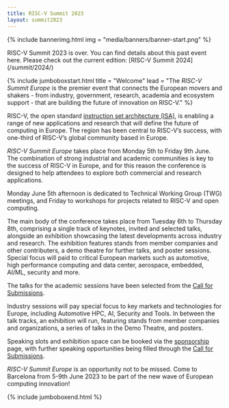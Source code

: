 ```yaml
---
title: RISC-V Summit 2023
layout: summit2023
---
```


{% include bannerimg.html 
    img = "media/banners/banner-start.png"
%}

<div class="container">
<div class="alert alert-primary" role="alert" markdown="1">
RISC-V Summit 2023 is over. You can find details about this past event here. Please check out the current edition: [RISC-V Summit 2024](/summit/2024/)
</div>
</div>

{% include jumboboxstart.html 
    title = "Welcome"
    lead = "The *RISC-V Summit Europe* is the premier event that connects the European movers and shakers - from industry, government, research, academia and ecosystem support - that are building the future of innovation on RISC-V."
%}

RISC-V, the open standard [instruction set architecture (ISA)](https://en.wikipedia.org/wiki/Instruction_set_architecture), is enabling a range of new applications and research that will define the future of computing in Europe. The region has been central to RISC-V’s success, with one-third of RISC-V’s global community based in Europe.

*RISC-V Summit Europe* takes place from Monday 5th to Friday 9th June. The combination of  strong industrial and academic communities is key to the success of RISC-V in Europe, and for this reason the conference is designed to help attendees to explore both commercial and research applications.

Monday June 5th afternoon is dedicated to Technical Working Group (TWG) meetings, and Friday to workshops for projects related to RISC-V and open computing.

The main body of the conference takes place from Tuesday 6th to Thursday 8th, comprising a single track of keynotes, invited and selected talks, alongside an exhibition showcasing the latest developments across industry and research. The exhibition features stands from member companies and other contributers, a demo theatre for further talks, and poster sessions. Special focus will paid to critical European markets such as automotive, high performance computing and data center, aerospace, embedded, AI/ML, security and more.

The talks for the academic sessions have been selected from the <a href="cfp.html" title="Call for Submissions">Call for Submissions</a>.

Industry sessions will pay special focus to key markets and technologies for Europe, including Automotive HPC, AI, Security and Tools. In between the talk tracks, an exhibition will run, featuring stands from member companies and organizations, a series of talks in the Demo Theatre, and posters.

Speaking slots and exhibition space can be booked via the <a href="sponsoring.html" title="Sponsoring">sponsorship</a> page, with further speaking opportunities being filled through the <a href="program.html" title="Call for Submissions">Call for Submissions</a>.

*RISC-V Summit Europe* is an opportunity not to be missed. Come to Barcelona from
5-9th June 2023 to be part of the new wave of European computing innovation!

{% include jumboboxend.html %}

